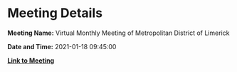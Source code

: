 # Meeting Details

**Meeting Name:** Virtual Monthly Meeting of Metropolitan District of Limerick

**Date and Time:** 2021-01-18 09:45:00

**[Link to Meeting](https://www.limerick.ie/council/whats-on/monthly-meeting-metropolitan-district-limerick-69)**
